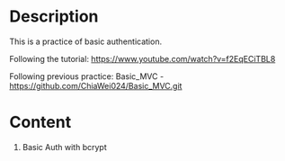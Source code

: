 # Description

This is a practice of basic authentication.

Following the tutorial: https://www.youtube.com/watch?v=f2EqECiTBL8

Following previous practice: Basic_MVC - https://github.com/ChiaWei024/Basic_MVC.git

# Content

1.  Basic Auth with bcrypt
